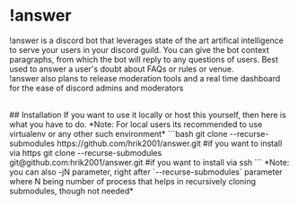 # !answer
!answer is a discord bot that leverages state of the art artifical intelligence to serve your users in your
discord guild. You can give the bot context paragraphs, from which the bot will reply to any questions of users.
Best used to answer a user's doubt about FAQs or rules or venue.  
!answer also plans to release moderation tools and a real time dashboard for the ease of discord admins and moderators  

<br>
## Installation
If you want to use it locally or host this yourself, then here is what you have to do.   
*Note: For local users its recommended to use virtualenv or any other such environment*
```bash
git clone --recurse-submodules https://github.com/hrik2001/answer.git   #if you want to install via https
git clone --recurse-submodules git@github.com:hrik2001/answer.git       #if you want to install via ssh
```
*Note: you can also -jN parameter, right after `--recurse-submodules` parameter where N being number of process that helps in recursively cloning submodules, though not needed*




